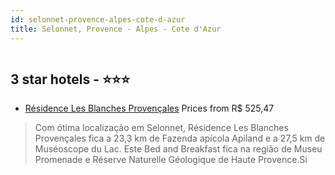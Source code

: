 ```yaml
---
id: selonnet-provence-alpes-cote-d-azur
title: Selonnet, Provence - Alpes - Cote d'Azur
---
```


<center><img src="https://i.travelapi.com/hotels/5000000/4420000/4417800/4417774/372355d2_z.jpg" alt="" /></center>


##  3 star hotels - ⭐️⭐️⭐️

-    [Résidence Les Blanches Provençales](https://www.hurb.com/br/aud/https://www.hurb.com/br/hotels/selonnet/residence-les-blanches-provencales-HT-EZN8?cmp=18055) Prices from R$ 525,47
   > Com ótima localização em Selonnet, Résidence Les Blanches Provençales fica a 23,3 km de Fazenda apícola Apiland e a 27,5 km de Muséoscope du Lac.  Este Bed and Breakfast fica na região de Museu Promenade e Réserve Naturelle Géologique de Haute Provence.Si
